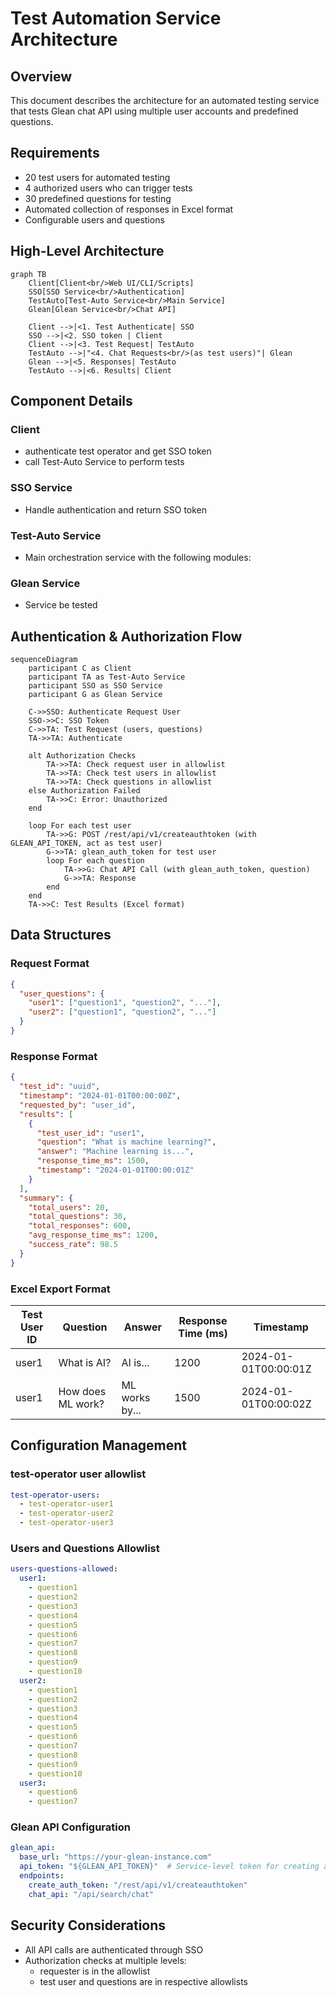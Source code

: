 # Test Automation Service Architecture

## Overview
This document describes the architecture for an automated testing service that tests Glean chat API using multiple user accounts and predefined questions.

## Requirements
- 20 test users for automated testing
- 4 authorized users who can trigger tests
- 30 predefined questions for testing
- Automated collection of responses in Excel format
- Configurable users and questions

## High-Level Architecture

```mermaid
graph TB
    Client[Client<br/>Web UI/CLI/Scripts]
    SSO[SSO Service<br/>Authentication]
    TestAuto[Test-Auto Service<br/>Main Service]
    Glean[Glean Service<br/>Chat API]
    
    Client -->|<1. Test Authenticate| SSO
    SSO -->|<2. SSO token | Client
    Client -->|<3. Test Request| TestAuto
    TestAuto -->|"<4. Chat Requests<br/>(as test users)"| Glean
    Glean -->|<5. Responses| TestAuto
    TestAuto -->|<6. Results| Client
```

## Component Details

### Client
- authenticate test operator and get SSO token
- call Test-Auto Service to perform tests

### SSO Service
- Handle authentication and return SSO token

### Test-Auto Service
- Main orchestration service with the following modules:

### Glean Service
- Service be tested

## Authentication & Authorization Flow

```mermaid
sequenceDiagram
    participant C as Client
    participant TA as Test-Auto Service
    participant SSO as SSO Service
    participant G as Glean Service
    
    C->>SSO: Authenticate Request User
    SSO->>C: SSO Token
    C->>TA: Test Request (users, questions)
    TA->>TA: Authenticate
    
    alt Authorization Checks
        TA->>TA: Check request user in allowlist
        TA->>TA: Check test users in allowlist
        TA->>TA: Check questions in allowlist
    else Authorization Failed
        TA->>C: Error: Unauthorized
    end
    
    loop For each test user
        TA->>G: POST /rest/api/v1/createauthtoken (with GLEAN_API_TOKEN, act as test user)
        G->>TA: glean_auth_token for test user
        loop For each question
            TA->>G: Chat API Call (with glean_auth_token, question)
            G->>TA: Response
        end
    end
    TA->>C: Test Results (Excel format)
```

## Data Structures

### Request Format
```json
{
  "user_questions": {
    "user1": ["question1", "question2", "..."],
    "user2": ["question1", "question2", "..."]
  }
}
```

### Response Format
```json
{
  "test_id": "uuid",
  "timestamp": "2024-01-01T00:00:00Z",
  "requested_by": "user_id",
  "results": [
    {
      "test_user_id": "user1",
      "question": "What is machine learning?",
      "answer": "Machine learning is...",
      "response_time_ms": 1500,
      "timestamp": "2024-01-01T00:00:01Z"
    }
  ],
  "summary": {
    "total_users": 20,
    "total_questions": 30,
    "total_responses": 600,
    "avg_response_time_ms": 1200,
    "success_rate": 98.5
  }
}
```

### Excel Export Format
| Test User ID | Question | Answer | Response Time (ms) | Timestamp |
|-------------|----------|--------|--------------------|-----------|
| user1 | What is AI? | AI is... | 1200 | 2024-01-01T00:00:01Z |
| user1 | How does ML work? | ML works by... | 1500 | 2024-01-01T00:00:02Z |

## Configuration Management

### test-operator user allowlist
```yaml
test-operator-users:
  - test-operator-user1
  - test-operator-user2
  - test-operator-user3
```

### Users and Questions Allowlist
```yaml
users-questions-allowed:
  user1:
    - question1
    - question2
    - question3
    - question4
    - question5
    - question6
    - question7
    - question8
    - question9
    - question10
  user2:
    - question1
    - question2
    - question3
    - question4
    - question5
    - question6
    - question7
    - question8
    - question9
    - question10
  user3:
    - question6
    - question7
```

### Glean API Configuration
```yaml
glean_api:
  base_url: "https://your-glean-instance.com"
  api_token: "${GLEAN_API_TOKEN}"  # Service-level token for creating auth tokens
  endpoints:
    create_auth_token: "/rest/api/v1/createauthtoken"
    chat_api: "/api/search/chat"
```

## Security Considerations
- All API calls are authenticated through SSO
- Authorization checks at multiple levels:
  - requester is in the allowlist
  - test user and questions are in respective allowlists